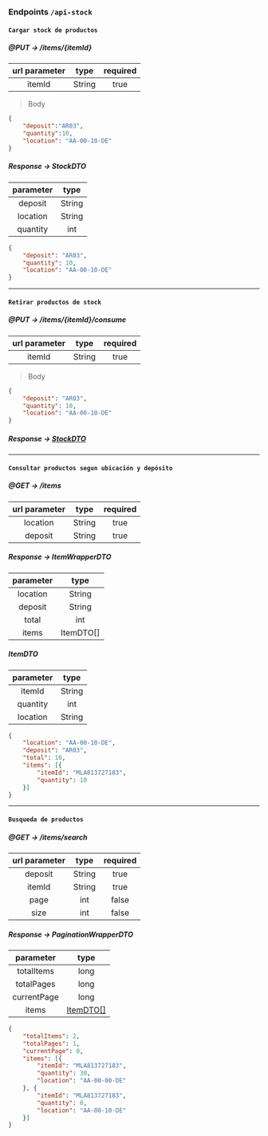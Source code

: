 ### **Endpoints** `/api-stock`
#### `Cargar stock de productos`
##### @PUT -> /items/{itemId}
| url parameter | type | required | 
| :---: | :---: | :---: |
| itemId | String | true |

> Body

```json
{
    "deposit":"AR03",
    "quantity":10,
    "location": "AA-00-10-DE"
}
```
##### Response -> StockDTO
| parameter     |   type | 
| :---:         |   :---: |
| deposit       |   String |
| location       | String |
| quantity    | int | 

```json
{
	"deposit": "AR03",
	"quantity": 10,
	"location": "AA-00-10-DE"
}
```
---
#### `Retirar productos de stock`
##### @PUT -> /items/{itemId}/consume
| url parameter | type | required | 
| :---: | :---: | :---: |
| itemId | String | true |

> Body

```json
{
	"deposit": "AR03",
	"quantity": 10,
	"location": "AA-00-10-DE"
}
```
##### Response -> [StockDTO](#response---stockdto)

---

#### `Consultar productos segun ubicación y depósito`
##### @GET -> /items
| url parameter | type | required | 
| :---: | :---: | :---: |
| location | String | true |
| deposit | String | true |

##### Response -> ItemWrapperDTO
| parameter     |   type | 
| :---:         |   :---: |
| location       |   String |
| deposit       | String |
| total     | int | 
| items     | ItemDTO[] |

##### ItemDTO
| parameter     |   type | 
| :---:         |   :---: |
| itemId | String |
| quantity | int |
| location | String |

```json
{
	"location": "AA-00-10-DE",
	"deposit": "AR03",
	"total": 10,
	"items": [{
		"itemId": "MLA813727183",
		"quantity": 10
	}]
}
```
---

#### `Busqueda de productos`
##### @GET -> /items/search
| url parameter | type | required | 
| :---: | :---: | :---: |
| deposit | String | true |
| itemId | String | true |
| page | int | false |
| size | int | false |

##### Response -> PaginationWrapperDTO
| parameter     |   type | 
| :---:         |   :---: |
| totalItems       |   long |
| totalPages       | long |
| currentPage     | long | 
| items     | [ItemDTO[]](#itemdto) |

```json
{
	"totalItems": 2,
	"totalPages": 1,
	"currentPage": 0,
	"items": [{
		"itemId": "MLA813727183",
		"quantity": 30,
		"location": "AA-00-00-DE"
	}, {
		"itemId": "MLA813727183",
		"quantity": 0,
		"location": "AA-00-10-DE"
	}]
}
```